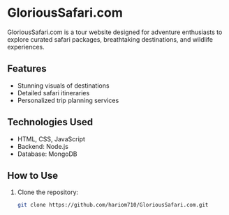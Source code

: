 # GloriousSafari.com

GloriousSafari.com is a tour website designed for adventure enthusiasts to explore curated safari packages, breathtaking destinations, and wildlife experiences.

## Features
- Stunning visuals of destinations
- Detailed safari itineraries
- Personalized trip planning services

## Technologies Used
- HTML, CSS, JavaScript
- Backend: Node.js
- Database: MongoDB

## How to Use
1. Clone the repository:
   ```bash
   git clone https://github.com/hariom710/GloriousSafari.com.git

